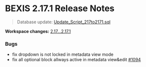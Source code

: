 # BEXIS 2.17.1 Release Notes
>Database update: [Update_Script_217to2171.sql](https://github.com/BEXIS2/Core/blob/rc/database%20update%20scripts/Update_Script_217to2171.sql)

**Workspace changes:** [2.17...2.17.1](https://github.com/BEXIS2/Workspace/compare/2.17...2.7.1)

### Bugs
- fix dropdown is not locked in metadata view mode
- fix all optional block allways active in metadata view&edit [#1094](https://github.com/BEXIS2/Core/issues/1094)


